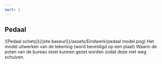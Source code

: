 ```yaml
---
sort: 1
---
```


## Pedaal

![Pedaal schets]({{site.baseurl}}/assets/Eindwerk/pedaal model.png)
Het model uitwerken van de tekening (word bevestigd op een plaat)
Waarin de poten van de bureau stoel kunnen gezet worden zodat deze niet weg schuiven. 
